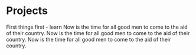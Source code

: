 # Projects
First things first - learn
Now is the time for all good men to come to the aid of their country.
Now is the time for all good men to come to the aid of their country.
Now is the time for all good men to come to the aid of their country.
